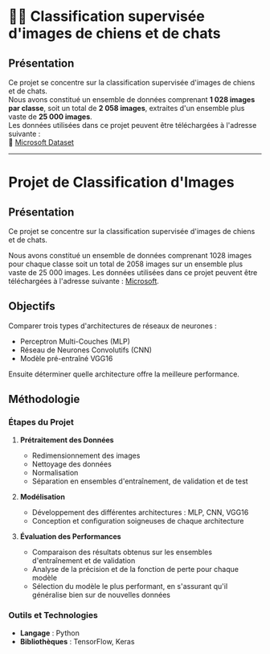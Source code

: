 # 🐶🐱 Classification supervisée d'images de chiens et de chats  

##  Présentation  

Ce projet se concentre sur la classification supervisée d'images de chiens et de chats.  
Nous avons constitué un ensemble de données comprenant **1 028 images par classe**, soit un total de **2 058 images**, extraites d'un ensemble plus vaste de **25 000 images**.  
Les données utilisées dans ce projet peuvent être téléchargées à l'adresse suivante :  
🔗 [Microsoft Dataset](https://www.microsoft.com/en-us)  


----------------


# Projet de Classification d'Images

## Présentation 

Ce projet se concentre sur la classification supervisée d'images de chiens et de chats.

Nous avons constitué un ensemble de données comprenant 1028 images pour chaque classe soit un total de 2058 images sur un ensemble plus vaste de 25 000 images. 
Les données utilisées dans ce projet peuvent être téléchargées à l'adresse suivante : [Microsoft](https://www.microsoft.com/en-us).

## Objectifs

Comparer trois types d'architectures de réseaux de neurones : 
- Perceptron Multi-Couches (MLP)
- Réseau de Neurones Convolutifs (CNN)
- Modèle pré-entraîné VGG16

Ensuite déterminer quelle architecture offre la meilleure performance.

## Méthodologie

### Étapes du Projet

1. **Prétraitement des Données**
   - Redimensionnement des images
   - Nettoyage des données
   - Normalisation
   - Séparation en ensembles d'entraînement, de validation et de test

2. **Modélisation**
   - Développement des différentes architectures : MLP, CNN, VGG16
   - Conception et configuration soigneuses de chaque architecture

3. **Évaluation des Performances**
   - Comparaison des résultats obtenus sur les ensembles d'entraînement et de validation
   - Analyse de la précision et de la fonction de perte pour chaque modèle
   - Sélection du modèle le plus performant, en s'assurant qu'il généralise bien sur de nouvelles données
  
### Outils et Technologies

- **Langage** : Python
- **Bibliothèques** : TensorFlow, Keras


